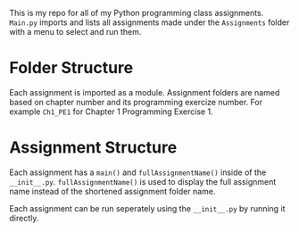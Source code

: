 This is my repo for all of my Python programming class assignments. `Main.py` imports and lists all assignments made under the `Assignments` folder with a menu to select and run them. 

# Folder Structure
Each assignment is imported as a module. Assignment folders are named based on chapter number and its programming exercize number. For example `Ch1_PE1` for Chapter 1 Programming Exercise 1. 

# Assignment Structure
Each assignment has a `main()` and `fullAssignmentName()` inside of the `__init__.py`. 
`fullAssignmentName()` is used to display the full assignment name instead of the shortened assignment folder name.

Each assignment can be run seperately using the `__init__.py` by running it directly.
